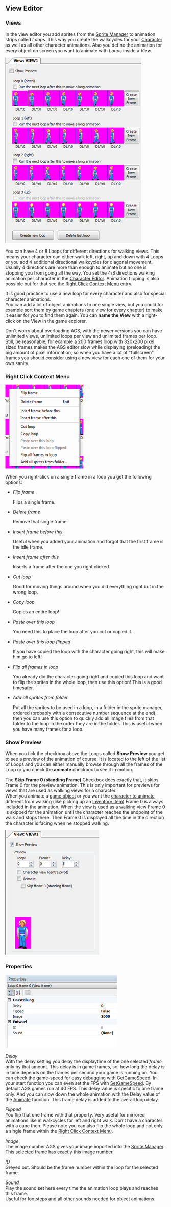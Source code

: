 ## View Editor

### Views

In the view editor you add sprites from the [Sprite Manager](EditorSprite) to animation strips called _Loops_. This way you create the walkcycles for your [Character](EditorCharacter) as well as all other character animations. Also you define the animation for every object on screen you want to animate with _Loops_ inside a _View_.

![](images/EditorView_1.png)

You can have 4 or 8 Loops for different directions for walking views. This means your character can either walk left, right, up and down with 4 Loops or you add 4 additional directional walkcycles for diagonal movement. Usually 4 directions are more than enough to animate but no one is stopping you from going all the way. You set the 4/8 directions walking animation per character in the [Character Editor](EditorCharacter).
Animation flipping is also possible but for that see the [Right Click Context Menu](EditorView#right-click-context-menu) entry.

It is good practice to use a new loop for every character and also for special character animations.  
You can add a lot of object animations to one single view, but you could for example sort them by game chapters (one view for every chapter) to make it easier for you to find them again. You can **name the View** with a right-click on the View in the game explorer.

Don't worry about overloading AGS, with the newer versions you can have unlimited views, unlimited loops per view and unlimited frames per loop. Still, be reasonable, for example a 200 frames loop with 320x200 pixel sized frames makes the AGS editor slow while displaying (preloading) the big amount of pixel information, so when you have a lot of "fullscreen" frames you should consider using a new view for each one of them for your own sanity.

### Right Click Context Menu

![](images/EditorView_2.png)

When you right-click on a single frame in a loop you get the following options:

- _Flip frame_

  Flips a single frame.

- _Delete frame_

  Remove that single frame

- _Insert frame before this_

  Useful when you added your animation and forgot that the first frame is the idle frame.

- _Insert frame after this_

  Inserts a frame after the one you right clicked.

- _Cut loop_

  Good for moving things around when you did everything right but in the wrong loop.

- _Copy loop_

  Copies an entire loop!

- _Paste over this loop_

  You need this to place the loop after you cut or copied it.

- _Paste over this loop flipped_

  If you have copied the loop with the character going right, this will make him go to left!

- _Flip all frames in loop_

  You already did the character going right and copied this loop and want to flip the sprites in the whole loop, then use this option! This is a good timesafer.

- _Add all sprites from folder_

  Put all the sprites to be used in a loop, in a folder in the sprite manager, ordered (probably with a consecutive number sequence at the end), then you can use this option to quickly add all image files from that folder to the loop in the order they are in the folder. This is useful when you have many frames for a loop.

### Show Preview

When you tick the checkbox above the Loops called **Show Preview** you get to see a preview of the animation of course. It is located to the left of the list of Loops and you can either manually browse through all the frames of the Loop or you check the **animate** checkbox to see it in motion.

The **Skip Frame 0 (standing Frame)** Checkbox does exactly that, it skips Frame 0 for the preview animation. This is only important for previews for views that are used as walking views for a character.  
When you animate a [game object](Object#animate) or you want the [character to animate](Character#animate) different from walking (like picking up an [Inventory Item](EditorInventoryItems)) Frame 0 is always included in the animation. When the view is used as a walking view Frame 0 is skipped for the animation until the character reaches the endpoint of the walk and stops there. Then Frame 0 is displayed all the time in the direction the character is facing when he stopped walking.  

![](images/EditorView_3.png)


### Properties

![](images/EditorView_4.png)

_Delay_  
With the delay setting you delay the displaytime of the one selected _frame_ only by that amount. This delay is in game frames, so, how long the delay is in time depends on the frames per second your game is running on. You can check the game-speed for easy debugging with [GetGameSpeed](Globalfunctions_General#getgamespeed). In your start function you can even set the FPS with [SetGameSpeed](Globalfunctions_General#setgamespeed). By default AGS games run at 40 FPS. This delay value is specific to one frame only. And you can slow down the whole animation with the Delay value of the [Animate](Object#animate) function. This frame delay is added to the overall loop delay.

_Flipped_  
You flip that one frame with that property. Very useful for mirrored animations like in walkcycles for left and right walk. Don't have a character with a cane then. Please note you can also flip the whole loop and not only a single frame within the [Right Click Context Menu](EditorView#right-click-context-menu).

_Image_  
The image number AGS gives your image imported into the [Sprite Manager](EditorSprite). This selected frame has exactly this image number.

_ID_  
Greyed out. Should be the frame number within the loop for the selected frame.

_Sound_  
Play the sound set here every time the animation loop plays and reaches this frame.  
Useful for footsteps and all other sounds needed for object animations.
